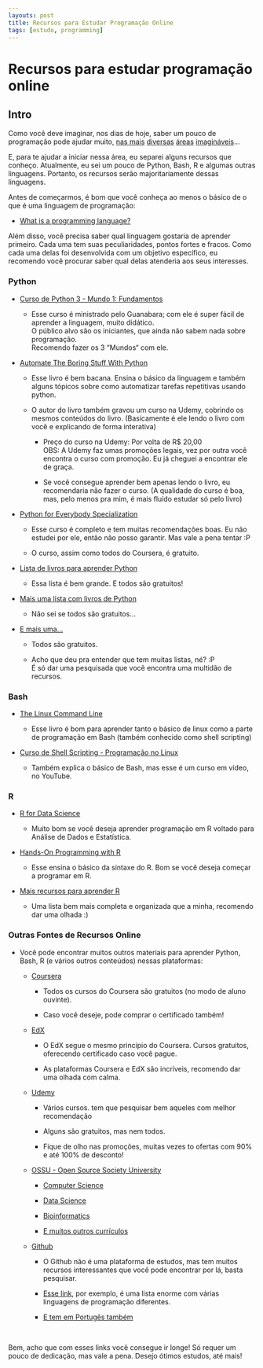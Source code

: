 ```yaml
---
layouts: post
title: Recursos para Estudar Programação Online
tags: [estudo, programming]
---
```


# Recursos para estudar programação online

## Intro

Como você deve imaginar, nos dias de hoje, saber um pouco de programação pode ajudar muito, [nas mais](https://www.youtube.com/watch?v=UFnoxLN17ko) [diversas](https://www.youtube.com/watch?v=O-52enqUSNw) [áreas](https://www.youtube.com/watch?v=atcKO15YVD8) [imagináveis](https://www.youtube.com/watch?v=jtlrWblOyP4)...

E, para te ajudar a iniciar nessa área, eu separei alguns recursos que conheço.
Atualmente, eu sei um pouco de Python, Bash, R e algumas outras linguagens. Portanto, os recursos serão majoritariamente dessas linguagens.

Antes de começarmos, é bom que você conheça ao menos o básico de o que é uma linguagem de programação:

 - [What is a programming language?](https://www.youtube.com/watch?v=EGQh5SZctaE)

Além disso, você precisa saber qual linguagem gostaria de aprender primeiro. Cada uma tem suas peculiaridades, pontos fortes e fracos. Como cada uma delas foi desenvolvida com um objetivo específico, eu recomendo você procurar saber qual delas atenderia aos seus interesses.

### Python

  - [Curso de Python 3 - Mundo 1: Fundamentos](https://www.youtube.com/playlist?list=PLHz_AreHm4dlKP6QQCekuIPky1CiwmdI6)

    - Esse curso é ministrado pelo Guanabara; com ele é super fácil de aprender a linguagem, muito didático.<br/>O público alvo são os iniciantes, que ainda não sabem nada sobre programação.<br/>Recomendo fazer os 3 “Mundos“ com ele.

  - [Automate The Boring Stuff With Python](https://automatetheboringstuff.com/)

    - Esse livro é bem bacana. Ensina o básico da linguagem e também alguns tópicos sobre como automatizar tarefas repetitivas usando python.

    - O autor do livro também gravou um curso na Udemy, cobrindo os mesmos conteúdos do livro. (Basicamente é ele lendo o livro com você e explicando de forma interativa)

      - Preço do curso na Udemy: Por volta de R$ 20,00<br/>OBS: A Udemy faz umas promoções legais, vez por outra você encontra o curso com promoção. Eu já cheguei a encontrar ele de graça.

      - Se você consegue aprender bem apenas lendo o livro, eu recomendaria não fazer o curso. (A qualidade do curso é boa, mas, pelo menos pra mim, é mais fluído estudar só pelo livro)

  - [Python for Everybody Specialization](https://www.coursera.org/specializations/python)

    - Esse curso é completo e tem muitas recomendações boas. Eu não estudei por ele, então não posso garantir. Mas vale a pena tentar :P

    - O curso, assim como todos do Coursera, é gratuito.

  - [Lista de livros para aprender Python](https://pythonbooks.org/free-books/)

    - Essa lista é bem grande. E todos são gratuitos!

  - [Mais uma lista com livros de Python](https://github.com/Junnplus/awesome-python-books)

    - Não sei se todos são gratuitos...

  - [E mais uma...](https://github.com/pamoroso/free-python-books)

    - Todos são gratuitos.

    - Acho que deu pra entender que tem muitas listas, né? :P<br/>É só dar uma pesquisada que você encontra uma multidão de recursos.


### Bash

  - [The Linux Command Line](http://www.linuxcommand.org/tlcl.php)

    - Esse livro é bom para aprender tanto o básico de linux como a parte de programação em Bash (também conhecido como shell scripting)

  - [Curso de Shell Scripting - Programação no Linux](https://www.youtube.com/playlist?list=PLucm8g_ezqNrYgjXC8_CgbvHbvI7dDfhs)

    - Também explica o básico de Bash, mas esse é um curso em vídeo, no YouTube.

### R

  - [R for Data Science](https://r4ds.had.co.nz/introduction.html)

    - Muito bom se você deseja aprender programação em R voltado para Análise de Dados e Estatística.

  - [Hands-On Programming with R](https://rstudio-education.github.io/hopr/)

    - Esse ensina o básico da sintaxe do R. Bom se você deseja começar a programar em R.

  - [Mais recursos para aprender R](https://education.rstudio.com/learn/)

    - Uma lista bem mais completa e organizada que a minha, recomendo dar uma olhada :)




### Outras Fontes de Recursos Online

- Você pode encontrar muitos outros materiais para aprender Python, Bash, R (e vários outros conteúdos) nessas plataformas:

  - [Coursera](https://www.coursera.org/)

    - Todos os cursos do Coursera são gratuitos (no modo de aluno ouvinte).

    - Caso você deseje, pode comprar o certificado também!

  - [EdX](https://www.edx.org/)

    - O EdX segue o mesmo princípio do Coursera. Cursos gratuitos, oferecendo certificado caso você pague.

    - As plataformas Coursera e EdX são incríveis, recomendo dar uma olhada com calma.

  - [Udemy](https://www.udemy.com/)

    - Vários cursos. tem que pesquisar bem aqueles com melhor recomendação

    - Alguns são gratuitos, mas nem todos.

    - Fique de olho nas promoções, muitas vezes to ofertas com 90% e até 100% de desconto!

  - [OSSU - Open Source Society University]()

    - [Computer Science](https://github.com/ossu/computer-science)

    - [Data Science](https://github.com/ossu/data-science)

    - [Bioinformatics](https://github.com/ossu/bioinformatics)

    - [E muitos outros currículos](https://github.com/ossu)

  - [Github](https://github.com/EbookFoundation/free-programming-books)

    - O Github não é uma plataforma de estudos, mas tem muitos recursos interessantes que você pode encontrar por lá, basta pesquisar.

    - [Esse link](https://github.com/EbookFoundation/free-programming-books/blob/master/free-programming-books.md), por exemplo, é uma lista enorme com várias linguagens de programação diferentes.

    - [E tem em Portugês também](https://github.com/EbookFoundation/free-programming-books/blob/master/free-programming-books-pt_BR.md)


<br/>

Bem, acho que com esses links você consegue ir longe!
Só requer um pouco de dedicação, mas vale a pena.
Desejo ótimos estudos, até mais!
